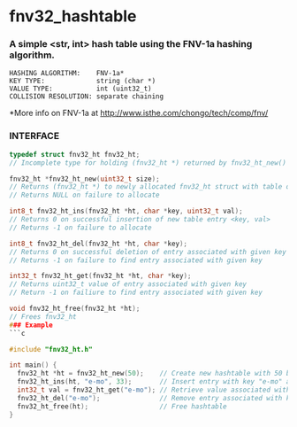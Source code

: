 # fnv32_hashtable
### A simple <str, int> hash table using the FNV-1a hashing algorithm.
```
HASHING ALGORITHM:    FNV-1a*  
KEY TYPE:             string (char *)  
VALUE TYPE:           int (uint32_t)  
COLLISION RESOLUTION: separate chaining
```
*More info on FNV-1a at http://www.isthe.com/chongo/tech/comp/fnv/
 
### INTERFACE 
```c
typedef struct fnv32_ht fnv32_ht;
// Incomplete type for holding (fnv32_ht *) returned by fnv32_ht_new()
```
```c
fnv32_ht *fnv32_ht_new(uint32_t size);
// Returns (fnv32_ht *) to newly allocated fnv32_ht struct with table of given size on success
// Returns NULL on failure to allocate
```
```c
int8_t fnv32_ht_ins(fnv32_ht *ht, char *key, uint32_t val);
// Returns 0 on successful insertion of new table entry <key, val>
// Returns -1 on failure to allocate
```
```c
int8_t fnv32_ht_del(fnv32_ht *ht, char *key);
// Returns 0 on successful deletion of entry associated with given key
// Returns -1 on failure to find entry associated with given key
```
```c
int32_t fnv32_ht_get(fnv32_ht *ht, char *key);
// Returns uint32_t value of entry associated with given key
// Return -1 on failiure to find entry associated with given key
```
```c
void fnv32_ht_free(fnv32_ht *ht);
// Frees fnv32_ht
### Example
```c

#include "fnv32_ht.h"

int main() {
  fnv32_ht *ht = fnv32_ht_new(50);    // Create new hashtable with 50 buckets
  fnv32_ht_ins(ht, "e-mo", 33);       // Insert entry with key "e-mo" and value 33
  int32_t val = fnv32_ht_get("e-mo"); // Retrieve value associated with key "e-mo" (33)
  fnv32_ht_del("e-mo");               // Remove entry associated with key "e-mo"
  fnv32_ht_free(ht);                  // Free hashtable
}
```

